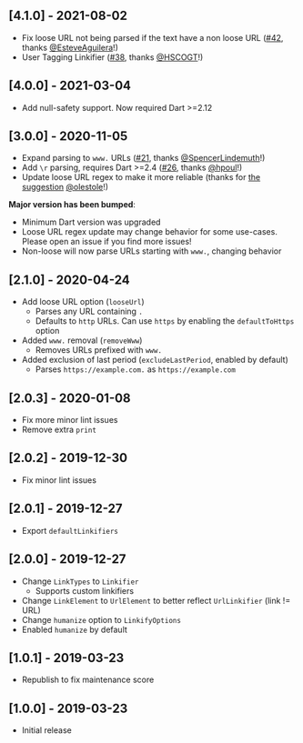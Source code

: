 ## [4.1.0] - 2021-08-02

- Fix loose URL not being parsed if the text have a non loose URL ([#42](https://github.com/Cretezy/linkify/pull/42), thanks [@EsteveAguilera](https://github.com/EsteveAguilera)!)
- User Tagging Linkifier ([#38](https://github.com/Cretezy/linkify/pull/38), thanks [@HSCOGT](https://github.com/HSCOGT)!)

## [4.0.0] - 2021-03-04

- Add null-safety support. Now required Dart >=2.12


## [3.0.0] - 2020-11-05

- Expand parsing to `www.` URLs ([#21](https://github.com/Cretezy/linkify/pull/21), thanks [@SpencerLindemuth](https://github.com/SpencerLindemuth)!)
- Add `\r` parsing, requires Dart >=2.4 ([#26](https://github.com/Cretezy/linkify/pull/26), thanks [@hpoul](https://github.com/hpoul)!)
- Update loose URL regex to make it more reliable (thanks for [the suggestion](https://github.com/Cretezy/linkify/issues/19#issuecomment-640587130) [@olestole](https://github.com/olestole)!)

**Major version has been bumped**:
- Minimum Dart version was upgraded
- Loose URL regex update may change behavior for some use-cases. Please open an issue if you find more issues!
- Non-loose will now parse URLs starting with `www.`, changing behavior

## [2.1.0] - 2020-04-24

- Add loose URL option (`looseUrl`)
  - Parses any URL containing `.`
  - Defaults to `http` URLs. Can use `https` by enabling the `defaultToHttps` option
- Added `www.` removal (`removeWww`)
  - Removes URLs prefixed with `www.`
- Added exclusion of last period (`excludeLastPeriod`, enabled by default)
  - Parses `https://example.com.` as `https://example.com`

## [2.0.3] - 2020-01-08

- Fix more minor lint issues
- Remove extra `print`

## [2.0.2] - 2019-12-30

- Fix minor lint issues

## [2.0.1] - 2019-12-27

- Export `defaultLinkifiers`

## [2.0.0] - 2019-12-27

- Change `LinkTypes` to `Linkifier`
  - Supports custom linkifiers
- Change `LinkElement` to `UrlElement` to better reflect `UrlLinkifier` (link != URL)
- Change `humanize` option to `LinkifyOptions`
- Enabled `humanize` by default

## [1.0.1] - 2019-03-23

- Republish to fix maintenance score

## [1.0.0] - 2019-03-23

- Initial release
